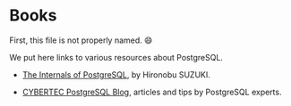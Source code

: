 # Books

First, this file is not properly named. :smile:

We put here links to various resources about PostgreSQL.

- [The Internals of PostgreSQL](https://www.interdb.jp/pg/index.html),
  by Hironobu SUZUKI.

- [CYBERTEC PostgreSQL Blog](https://www.cybertec-postgresql.com/en/blog/),
  articles and tips by PostgreSQL experts.
